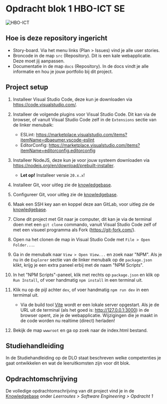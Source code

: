 # Opdracht blok 1 HBO-ICT SE

![HBO-ICT](/wwwroot/public/dokkie.png)

## Hoe is deze repository ingericht

- Story-board. Via het menu links (Plan > Issues) vind je alle user stories.
- Broncode in de map `src` (Repository). Dit is een kale webapplicatie. Deze moet jij aanpassen.
- Documentatie in de map `docs` (Repository). In de docs vindt je alle informatie en hou je jouw portfolio bij dit project.

## Project setup

1. Installeer Visual Studio Code, deze kun je downloaden via https://code.visualstudio.com/.

2. Installeer de volgende plugins voor Visual Studio Code. Dit kan via de browser, of vanuit Visual Studio Code zelf in de `Extensions` sectie van de linker menubalk:
    - ESLint: https://marketplace.visualstudio.com/items?itemName=dbaeumer.vscode-eslint
    - EditorConfig: https://marketplace.visualstudio.com/items?itemName=editorconfig.editorconfig

3. Installeer NodeJS, deze kun je voor jouw systeem downloaden via https://nodejs.org/en/download/prebuilt-installer. 
   - **Let op!** Installeer versie `20.x.x`!

4. Installeer Git, voor uitleg zie de [knowledgebase](https://knowledgebase.hbo-ict-hva.nl/1_beroepstaken/software/manage_and_control/git/installeren/git_installeren/#git-installeren).

5. Configureer Git, voor uitleg zie de [knowledgebase](https://knowledgebase.hbo-ict-hva.nl/1_beroepstaken/software/manage_and_control/git/installeren/git_installeren/#git-configureren).

6. Maak een SSH key aan en koppel deze aan GitLab, voor uitleg zie de [knowledgebase](https://knowledgebase.hbo-ict-hva.nl/1_beroepstaken/software/manage_and_control/git/installeren/git_installeren/#git-koppelen-aan-gitlab).

7. Clone dit project met Git naar je computer, dit kan je via de terminal doen met een `git clone` commando, vanuit Visual Studio Code zelf of met een visueel programma als Fork (https://git-fork.com/).

8. Open na het clonen de map in Visual Studio Code met `File > Open Folder...`.

9. Ga in de menubalk naar `View > Open View...` en zoek naar "NPM". Als je nu in de `Explorer` sectie van de linker menubalk op de `package.json` klikt, krijg je een extra paneel erbij met de naam "NPM Scripts". 

10. In het "NPM Scripts"-paneel, klik met rechts op `package.json` en klik op `Run Install`, of voer handmatig `npm install` in een terminal uit.

11. Klik nu op de pijl achter `dev`, of voer handmatig `npm run dev` in een termimal uit.
    - Via de build tool [Vite](https://vitejs.dev/) wordt er een lokale server opgestart. Als je de URL uit de terminal (als het goed is: http://127.0.0.1:3000) in de browser opent, zie je de webapplicatie. Wijzigingen die je maakt in de code worden nu realtime (direct) herladen!

12. Bekijk de map `wwwroot` en ga op zoek naar de index.html bestand.

## Studiehandleiding

In de Studiehandleiding op de DLO staat beschreven welke competenties je gaat ontwikkelen en wat de leeruitkomsten zijn voor dit blok.

## Opdrachtomschrijving

De volledige opdrachtomschrijving van dit project vind je in de [Knowledgebase](https://student-knowledgebase-pijlb-8498930bd08f0a73be9134e5e9c23c014d4.dev.hihva.nl/) onder _Leerroutes > Software Engineering > Opdracht 1_
